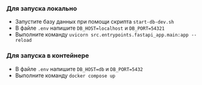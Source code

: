 ### Для запуска локально
- Запустите базу данных при помощи скрипта `start-db-dev.sh`
- В файле `.env` напишите `DB_HOST=localhost` и `DB_PORT=54321`
- Выполните команду `uvicorn src.entrypoints.fastapi_app.main:app --reload`

### Для запуска в контейнере
- В файле `.env` напишите `DB_HOST=db` и `DB_PORT=5432`
- Выполните команду `docker compose up`